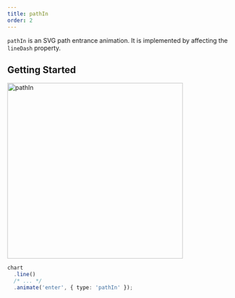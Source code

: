 ```yaml
---
title: pathIn
order: 2
---
```


`pathIn` is an SVG path entrance animation. It is implemented by affecting the `lineDash` property.

## Getting Started

<img alt="pathIn" src="https://gw.alipayobjects.com/mdn/rms_f5c722/afts/img/A*gxZ1RIIMtdIAAAAAAAAAAABkARQnAQ" width="400" />

```ts
chart
  .line()
  /* ... */
  .animate('enter', { type: 'pathIn' });
```
